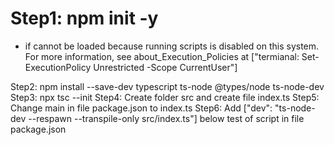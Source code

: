 # Step1: npm init -y
* if cannot be loaded 
because running scripts is disabled on this system. For more 
information, see about_Execution_Policies at
["termianal: Set-ExecutionPolicy Unrestricted -Scope CurrentUser"]

Step2: npm install --save-dev typescript ts-node @types/node ts-node-dev
Step3: npx tsc --init
Step4: Create folder src and create file index.ts
Step5: Change main in file package.json to index.ts
Step6: Add ["dev": "ts-node-dev --respawn --transpile-only src/index.ts"] below test of script in file package.json


